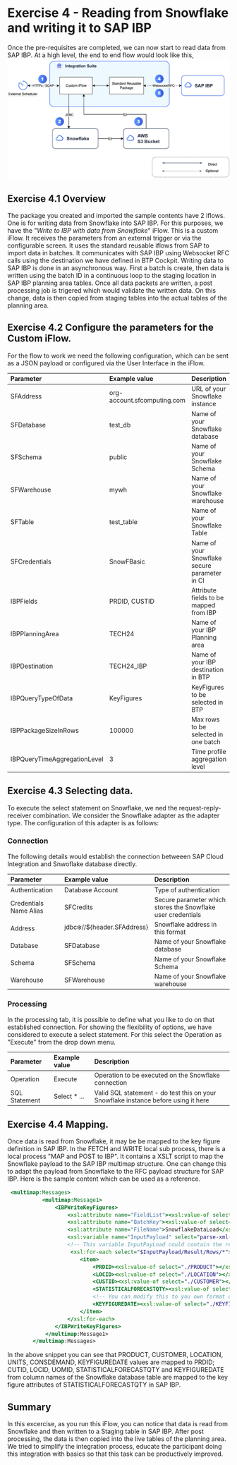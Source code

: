 # Exercise 4 - Reading from Snowflake and writing it to SAP IBP

Once the pre-requisites are completed, we can now start to read data from SAP IBP. At a high level, the end to end flow would look like this,
<br>![](/exercises/ex4/images/04_01_0010.png)

## Exercise 4.1 Overview
The package you created and imported the sample contents have 2 iflows. One is for writing data from Snowflake into SAP IBP. For this purposes, we have the "<i>Write to IBP with data from Snowflake</i>" iFlow. This is a custom iFlow. It receives the parameters from an external trigger or via the configurable screen. It uses the standard reusable iflows from SAP to import data in batches. It communicates with SAP IBP using Websocket RFC calls using the destination we have defined in BTP Cockpit. Writing data to SAP IBP is done in an asynchronous way. First a batch is create, then data is written using the batch ID in a continuous loop to the staging location in SAP IBP planning area tables. Once all data packets are written, a post processing job is trigered which would validate the written data. On this change, data is then copied from staging tables into the actual tables of the planning area. 

## Exercise 4.2 Configure the parameters for the Custom iFlow.
For the flow to work we need the following configuration, which can be sent as a JSON payload or configured via the User Interface in the iFlow.

| Parameter        | Example value  | Description |
| :---             | :---           | :---          | 
| SFAddress        | org-account.sfcomputing.com    | URL of your Snowflake instance |
| SFDatabase       | test_db        | Name of your Snowflake database   |
| SFSchema         | public         | Name of your Snowflake Schema     |
| SFWarehouse      | mywh           | Name of your Snowflake warehouse  |
| SFTable          | test_table     | Name of your Snowflake Table      |
| SFCredentials    | SnowFBasic     | Name of your Snowflake secure parameter in CI |
| IBPFields        | PRDID, CUSTID  | Attribute fields to be mapped from IBP |
| IBPPlanningArea  | TECH24         | Name of your IBP Planning area         |
| IBPDestination   | TECH24_IBP     | Name of your IBP destination in BTP    |
| IBPQueryTypeOfData   | KeyFigures | KeyFigures to be selected in BTP       | 
| IBPPackageSizeInRows   | 100000   | Max rows to be selected in one batch   |
| IBPQueryTimeAggregationLevel  | 3 | Time profile aggregation level         | 


## Exercise 4.3 Selecting data.
To execute the select statement on Snowflake, we ned the request-reply-receiver combination. We consider the Snowflake adapter as the adapter type. The configuration of this adapter is as follows:

### Connection
The following details would establish the connection betweeen SAP Cloud Integration and Snwoflake database directly.

| Parameter        | Example value  | Description |
| :---             | :---           | :---          |
| Authentication   | Database Account     | Type of authentication    |
| Credentials Name Alias | SFCredits      | Secure parameter which stores the Snowflake user credentials  |
| Address     | jdbc:snowflake://${header.SFAddress}   | Snowflake address in this format   |
| Database         | SFDatabase     | Name of your Snowflake database    | 
| Schema           | SFSchema       | Name of your Snowflake Schema    |
| Warehouse        | SFWarehouse    | Name of your Snowflake warehouse    | 

### Processing
In the processing tab, it is possible to define what you like to do on that established connection. For showing the flexibility of options, we have considered to execute a select statement. For this select the Operation as "Execute" from the drop down menu.

| Parameter        | Example value  | Description |
| :---             | :---           | :---          | 
| Operation        | Execute        | Operation to be executed on the Snowflake connection    |
| SQL Statement    | Select * ...   | Valid SQL statement - do test this on your Snowflake instance before using it here | 

## Exercise 4.4 Mapping.
Once data is read from Snowflake, it may be be mapped to the key figure definition in SAP IBP. In the FETCH and WRITE local sub process, there is a local process "MAP and POST to IBP". It contains a XSLT script to map the Snowflake payload to the SAP IBP multimap structure. One can change this to adapt the payload from Snowflake to the RFC payload structure for SAP IBP. Here is the sample content which can be used as a reference.
```xslt
 <multimap:Messages>
           <multimap:Message1> 
               <IBPWriteKeyFigures>                   
                   <xsl:attribute name="FieldList"><xsl:value-of select="$IBPFields"></xsl:value-of></xsl:attribute> 
           		   <xsl:attribute name="BatchKey"><xsl:value-of select="$IBPBatchKey"/></xsl:attribute>
           		   <xsl:attribute name="FileName">SnowflakeDataLoad</xsl:attribute>                    
                   <xsl:variable name="InputPayload" select="parse-xml($SFPayload)"/>
                   <!-- This variable InputPayLoad could contain the result set from Snowflake select statement-->
                    <xsl:for-each select="$InputPayload/Result/Rows/*">
                       <item>
                           <PRDID><xsl:value-of select="./PRODUCT"></xsl:value-of></PRDID>
                           <LOCID><xsl:value-of select="./LOCATION"></xsl:value-of></LOCID>
                           <CUSTID><xsl:value-of select="./CUSTOMER"></xsl:value-of></CUSTID>
                           <STATISTICALFORECASTQTY><xsl:value-of select="./CONSDEMAND"></xsl:value-of></STATISTICALFORECASTQTY> 
                           <!-- You can modify this to you own format or adapt it -->  
                           <KEYFIGUREDATE><xsl:value-of select="./KEYFIGUREDATE"></xsl:value-of></KEYFIGUREDATE>
                       </item>
                   </xsl:for-each> 
               </IBPWriteKeyFigures>
            </multimap:Message1>
    	</multimap:Messages>
```

In the above snippet you can see that PRODUCT, CUSTOMER, LOCATION, UNITS, CONSDEMAND, KEYFIGUREDATE values are mapped to  PRDID; CUTID, LOCID, UOMID, STATISTICALFORECASTQTY and KEYFIGUREDATE from  column names of the Snowflake database table are mapped to the key figure attributes of STATISTICALFORECASTQTY in SAP IBP.
 
## Summary

In this excercise, as you run this iFlow, you can notice that data is read from Snowflake and then written to a Staging table in SAP IBP. After post processing, the data is then copied into the live tables of the planning area. We tried to simplify the integration process, educate the participant doing this integration with basics so that this task can be productively improved.   
